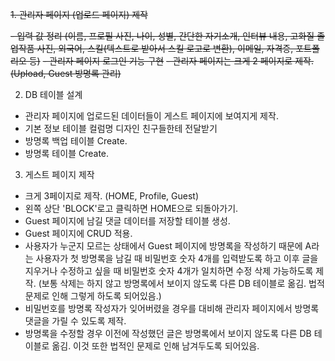 ~~1. 관리자 페이지 (업로드 페이지) 제작~~

~~- 입력 값 정리 (이름, 프로필 사진, 나이, 성별, 간단한 자기소개, 인터뷰 내용, 고화질 졸업작품 사진, 외국어, 스킬(텍스트로 받아서 스킬 로고로 변환), 이메일, 자격증, 포트폴리오 등)~~
~~- 관리자 페이지 로그인 기능 구현~~
~~- 관리자 페이지는 크게 2 페이지로 제작. (Upload, Guest 방명록 관리)~~

2. DB 테이블 설계

- 관리자 페이지에 업로드된 데이터들이 게스트 페이지에 보여지게 제작.
- 기본 정보 테이블 컬럼명 디자인 친구들한테 전달받기
- 방명록 백업 테이블 Create.
- 방명록 테이블 Create.

3. 게스트 페이지 제작

- 크게 3페이지로 제작. (HOME, Profile, Guest)
- 왼쪽 상단 'BLOCK'로고 클릭하면 HOME으로 되돌아가기.
- Guest 페이지에 남길 댓글 데이터를 저장할 테이블 생성.
- Guest 페이지에 CRUD 적용.
- 사용자가 누군지 모르는 상태에서 Guest 페이지에 방명록을 작성하기 때문에 A라는 사용자가 첫 방명록을 남길 때 비밀번호 숫자 4개를 입력받도록 하고 이후 글을 지우거나 수정하고 싶을 때 비밀번호 숫자 4개가 일치하면 수정 삭제 가능하도록 제작. (보통 삭제는 하지 않고 방명록에서 보이지 않도록 다른 DB 테이블로 옮김. 법적 문제로 인해 그렇게 하도록 되어있음.)
- 비밀번호를 방명록 작성자가 잊어버렸을 경우를 대비해 관리자 페이지에서 방명록 댓글을 가릴 수 있도록 제작.
- 방명록을 수정할 경우 이전에 작성했던 글은 방명록에서 보이지 않도록 다른 DB 테이블로 옮김. 이것 또한 법적인 문제로 인해 남겨두도록 되어있음.
